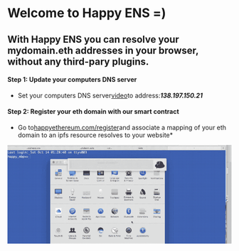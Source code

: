 # Welcome to Happy ENS =)

## With Happy ENS you can resolve your mydomain.eth addresses in your browser, without any third-pary plugins.

#### Step 1: Update your computers DNS server

- Set your computers DNS server[video](https://github.com/tcsiwula/happy_ens/blob/master/h-ens.gif)to address:***138.197.150.21***

#### Step 2: Register your eth domain with our smart contract

- Go to[happyethereum.com/register](www.happyethereum.com/register)and
associate a mapping of your eth domain to an ipfs resource resolves to your website*

![mac gif tutorial](h-ens.gif)
